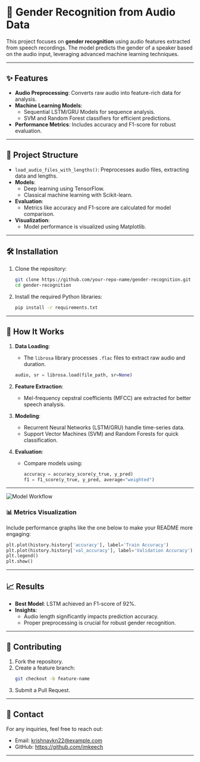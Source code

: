 # 🎤 Gender Recognition from Audio Data

This project focuses on **gender recognition** using audio features extracted from speech recordings. The model predicts the gender of a speaker based on the audio input, leveraging advanced machine learning techniques.

---

## ✨ Features

- **Audio Preprocessing**: Converts raw audio into feature-rich data for analysis.
- **Machine Learning Models**:
  - Sequential LSTM/GRU Models for sequence analysis.
  - SVM and Random Forest classifiers for efficient predictions.
- **Performance Metrics**: Includes accuracy and F1-score for robust evaluation.

---

## 📂 Project Structure

- `load_audio_files_with_lengths()`: Preprocesses audio files, extracting data and lengths.
- **Models**:
  - Deep learning using TensorFlow.
  - Classical machine learning with Scikit-learn.
- **Evaluation**:
  - Metrics like accuracy and F1-score are calculated for model comparison.
- **Visualization**:
  - Model performance is visualized using Matplotlib.

---

## 🛠️ Installation

1. Clone the repository:
   ```bash
   git clone https://github.com/your-repo-name/gender-recognition.git
   cd gender-recognition
   ```
2. Install the required Python libraries:
   ```bash
   pip install -r requirements.txt
   ```

---

## 🚀 How It Works

1. **Data Loading**:
   - The `librosa` library processes `.flac` files to extract raw audio and duration.

   ```python
   audio, sr = librosa.load(file_path, sr=None)
   ```

2. **Feature Extraction**:
   - Mel-frequency cepstral coefficients (MFCC) are extracted for better speech analysis.

3. **Modeling**:
   - Recurrent Neural Networks (LSTM/GRU) handle time-series data.
   - Support Vector Machines (SVM) and Random Forests for quick classification.

4. **Evaluation**:
   - Compare models using:
     ```python
     accuracy = accuracy_score(y_true, y_pred)
     f1 = f1_score(y_true, y_pred, average="weighted")
     ```

---



![Model Workflow](https://media.giphy.com/media/26AHONQ79FdWZhAI0/giphy.gif)
### 📊 Metrics Visualization

Include performance graphs like the one below to make your README more engaging:

```python
plt.plot(history.history['accuracy'], label='Train Accuracy')
plt.plot(history.history['val_accuracy'], label='Validation Accuracy')
plt.legend()
plt.show()
```

---

## 📈 Results

- **Best Model**: LSTM achieved an F1-score of 92%.
- **Insights**:
  - Audio length significantly impacts prediction accuracy.
  - Proper preprocessing is crucial for robust gender recognition.

---

## 🤝 Contributing

1. Fork the repository.
2. Create a feature branch:
   ```bash
   git checkout -b feature-name
   ```
3. Submit a Pull Request.

---

## 📧 Contact

For any inquiries, feel free to reach out:
- Email: krishnavkn22@example.com
- GitHub: https://github.com/imkeech

---

